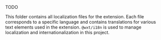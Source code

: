 TODO

This folder contains all localization files for the extension. 
Each file corresponds to a specific language and contains translations for various text elements used in the extension.
`@wxt/i18n` is used to manage localization and internationalization in this project.